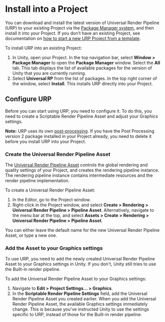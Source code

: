# Install into a Project

You can download and install the latest version of Universal Render Pipeline (URP) to your existing Project via the [Package Manager system](https://docs.unity3d.com/Packages/com.unity.package-manager-ui@latest/index.html), and then install it into your Project. If you don’t have an existing Project, see documentation on [how to start a new URP Project from a template](CreateNewProjectFromTemplate.md).

To install URP into an existing Project:

1. In Unity, open your Project. In the top navigation bar, select __Window > Package Manager__ to open the __Package Manager__ window. Select the __All__ tab. This tab displays the list of available packages for the version of Unity that you are currently running.
2. Select **Universal RP** from the list of packages. In the top right corner of the window, select __Install__. This installs URP directly into your Project.

## Configure URP 

Before you can start using URP, you need to configure it. To do this, you need to create a Scriptable Render Pipeline Asset and adjust your Graphics settings. 

**Note:** URP uses its own [post-processing](integration-with-post-processing.md). If you have the Post Processing version 2 package installed in your Project already, you need to delete it before you install URP into your Project.

### Create the Universal Render Pipeline Asset

The [Universal Render Pipeline Asset](universalrp-asset.md) controls the global rendering and quality settings of your Project, and creates the rendering pipeline instance. The rendering pipeline instance contains intermediate resources and the render pipeline implementation.  

To create a Universal Render Pipeline Asset:

1. In the Editor, go to the Project window.
2. Right-click in the Project window, and select  __Create > Rendering > Universal Render Pipeline > Pipeline Asset__. Alternatively, navigate to the menu bar at the top, and select __Assets > Create > Rendering > Universal Render Pipeline > Pipeline Asset__.

You can either leave the default name for the new Universal Render Pipeline Asset, or type a new one. 


### Add the Asset to your Graphics settings

To use URP, you need to add the newly created Universal Render Pipeline Asset to your Graphics settings in Unity. If you don't, Unity still tries to use the Built-in render pipeline.

To add the Universal Render Pipeline Asset to your Graphics settings:


1. Navigate to __Edit > Project Settings... > Graphics__. 
2. In the __Scriptable Render Pipeline Settings__ field, add the Universal Render Pipeline Asset you created earlier. When you add the Universal Render Pipeline Asset, the available Graphics settings immediately change. This is because you've instructed Unity to use the settings specific to URP, instead of those for the Built-in render pipeline.

